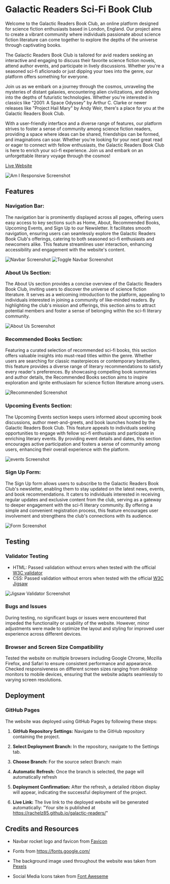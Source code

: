 # Galactic Readers Sci-Fi Book Club


 Welcome to the Galactic Readers Book Club, an online platform designed for science fiction enthusiasts based in London, England. Our project aims to create a vibrant community where individuals passionate about science fiction literature can come together to explore the depths of the universe through captivating books.

The Galactic Readers Book Club is tailored for avid readers seeking an interactive and engaging to discuss their favorite science fiction novels, attend author events, and participate in lively discussions. Whether you're a seasoned sci-fi aficionado or just dipping your toes into the genre, our platform offers something for everyone.

Join us as we embark on a journey through the cosmos, unraveling the mysteries of distant galaxies, encountering alien civilizations, and delving into the depths of futuristic technologies. Whether you're interested in classics like "2001: A Space Odyssey" by Arthur C. Clarke or newer releases like "Project Hail Mary" by Andy Weir, there's a place for you at the Galactic Readers Book Club.

With a user-friendly interface and a diverse range of features, our platform strives to foster a sense of community among science fiction readers, providing a space where ideas can be shared, friendships can be formed, and imaginations can soar. Whether you're looking for your next great read or eager to connect with fellow enthusiasts, the Galactic Readers Book Club is here to enrich your sci-fi experience. Join us and embark on an unforgettable literary voyage through the cosmos!

[Live Website](https://rachelz85.github.io/galactic-readers/)

![Am I Responsive Screenshot](assets/images/responsive.png)




## Features

### Navigation Bar:
The navigation bar is prominently displayed across all pages, offering users easy access to key sections such as Home, About, Recommended Books, Upcoming Events, and Sign Up to our Newsletter. It facilitates smooth navigation, ensuring users can seamlessly explore the Galactic Readers Book Club's offerings, catering to both seasoned sci-fi enthusiasts and newcomers alike. This feature streamlines user interaction, enhancing accessibility and engagement with the website's content.

![Navbar Screenshot](assets/images/navbar.png)
![Toggle Navbar Screenshot](assets/images/toggle.png)


### About Us Section:
The About Us section provides a concise overview of the Galactic Readers Book Club, inviting users to discover the universe of science fiction literature. It serves as a welcoming introduction to the platform, appealing to individuals interested in joining a community of like-minded readers. By highlighting the club's mission and offerings, this section aims to attract potential members and foster a sense of belonging within the sci-fi literary community.

![About Us Screenshot](assets/images/about.png)


### Recommended Books Section:
Featuring a curated selection of recommended sci-fi books, this section offers valuable insights into must-read titles within the genre. Whether users are searching for classic masterpieces or contemporary bestsellers, this feature provides a diverse range of literary recommendations to satisfy every reader's preferences. By showcasing compelling book summaries and author details, the Recommended Books section aims to inspire exploration and ignite enthusiasm for science fiction literature among users.

![Recommended Screenshot](assets/images/recommended.png)


### Upcoming Events Section:
The Upcoming Events section keeps users informed about upcoming book discussions, author meet-and-greets, and book launches hosted by the Galactic Readers Book Club. This feature appeals to individuals seeking opportunities to engage with fellow sci-fi enthusiasts and participate in enriching literary events. By providing event details and dates, this section encourages active participation and fosters a sense of community among users, enhancing their overall experience with the platform.

![events Screenshot](assets/images/events.png)


### Sign Up Form:
The Sign Up form allows users to subscribe to the Galactic Readers Book Club's newsletter, enabling them to stay updated on the latest news, events, and book recommendations. It caters to individuals interested in receiving regular updates and exclusive content from the club, serving as a gateway to deeper engagement with the sci-fi literary community. By offering a simple and convenient registration process, this feature encourages user involvement and strengthens the club's connections with its audience.

![Form Screenshot](assets/images/form.png)


## Testing

### Validator Testing

- HTML: Passed validation without errors when tested with the official [W3C validator](https://validator.w3.org/nu/?doc=https%3A%2F%2Frachelz85.github.io%2Fgalactic-readers%2F)
- CSS: Passed validation without errors when tested with the official [W3C Jigsaw](https://jigsaw.w3.org/css-validator/validator?uri=https%3A%2F%2Frachelz85.github.io%2Fgalactic-readers%2F&profile=css3svg&usermedium=all&warning=1&vextwarning=&lang=en)

![Jigsaw Validator Screenshot](assets/images/jigsaw.png)


### Bugs and Issues
During testing, no significant bugs or issues were encountered that impeded the functionality or usability of the website. However, minor adjustments were made to optimize the layout and styling for improved user experience across different devices.


### Browser and Screen Size Compatibility
Tested the website on multiple browsers including Google Chrome, Mozilla Firefox, and Safari to ensure consistent performance and appearance.
Checked responsiveness on different screen sizes ranging from desktop monitors to mobile devices, ensuring that the website adapts seamlessly to varying screen resolutions.


## Deployment

### GitHub Pages

The website was deployed using GitHub Pages by following these steps:

1. **GitHub Repository Settings:** Navigate to the GitHub repository containing the project.

2. **Select Deployment Branch:** In the repository, navigate to the Settings tab.

3. **Choose Branch:** For the source select Branch: main

4. **Automatic Refresh:** Once the branch is selected, the page will automatically refresh

5. **Deployment Confirmation:** After the refresh, a detailed ribbon display will appear, indicating the successful deployment of the project.

6. **Live Link:** The live link to the deployed website will be generated automatically: "Your site is published at https://rachelz85.github.io/galactic-readers/"



## Credits and Resources

- Navbar rocket logo and favicon from [Favicon](https://favicon.io/)

- Fonts from https://fonts.google.com/

- The background image used throughout the website was taken from [Pexels](https://www.pexels.com/)

- Social Media Icons taken from [Font Aweseme](https://fontawesome.com/)